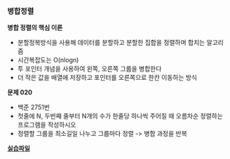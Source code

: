 ### 병합정렬

**병합 정렬의 핵심 이론**

- 분할정복방식을 사용해 데이터를 분할하고 분할한 집합을 정렬하며 합치는 알고리즘
- 시간복잡도는 O(nlogn)
- 투 포인터 개념을 사용하여 왼쪽, 오른쪽 그룹을 병합한다
- 더 작은 값을 배열에 저장하고 포인터를 오른쪽으로 한칸 이동하는 방식

**문제 020**

- 백준 2751번
- 첫줄에 N, 두번째 줄부터 N개의 수가 한줄당 하나씩 주어질 때 오름차순 정렬하는 프로그램을 작성하시오
- 정렬할 그룹을 최소길일 나누고 그룹마다 정렬 -> 병합 과정을 반복

**[실습파일](chap04_5.py)**
